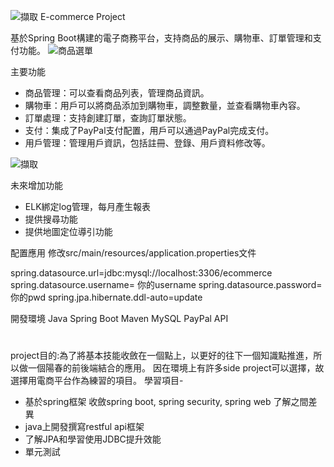 ![擷取](https://github.com/user-attachments/assets/788bebf0-2732-4f45-be02-aa6aa17d9fc1)
E-commerce Project


基於Spring Boot構建的電子商務平台，支持商品的展示、購物車、訂單管理和支付功能。
![商品選單](https://github.com/user-attachments/assets/38e9b25f-11be-4aba-a751-ee8c5e6f58ea)

主要功能
 - 商品管理：可以查看商品列表，管理商品資訊。
 - 購物車：用戶可以將商品添加到購物車，調整數量，並查看購物車內容。
 - 訂單處理：支持創建訂單，查詢訂單狀態。
 - 支付：集成了PayPal支付配置，用戶可以通過PayPal完成支付。
 - 用戶管理：管理用戶資訊，包括註冊、登錄、用戶資料修改等。


![擷取](https://github.com/user-attachments/assets/8b173c84-ba63-4458-a5de-c0b36ccb545b)

未來增加功能
 - ELK綁定log管理，每月產生報表
 - 提供搜尋功能
 - 提供地圖定位導引功能

配置應用
修改src/main/resources/application.properties文件

spring.datasource.url=jdbc:mysql://localhost:3306/ecommerce
spring.datasource.username= 你的username
spring.datasource.password= 你的pwd
spring.jpa.hibernate.ddl-auto=update

開發環境
Java
Spring Boot
Maven
MySQL
PayPal API

#
project目的:為了將基本技能收斂在一個點上，以更好的往下一個知識點推進，所以做一個陽春的前後端結合的應用。
因在環境上有許多side project可以選擇，故選擇用電商平台作為練習的項目。
學習項目- 
 - 基於spring框架 收斂spring boot, spring security, spring web 了解之間差異 
 - java上開發撰寫restful api框架
 - 了解JPA和學習使用JDBC提升效能
 - 單元測試
